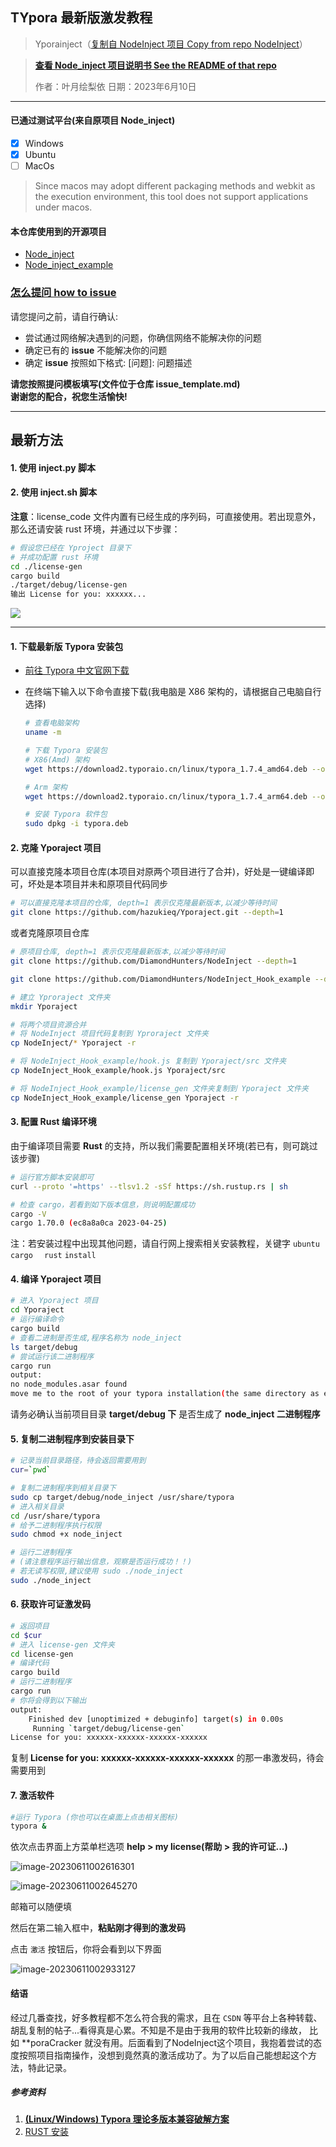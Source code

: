 ## TYpora 最新版激发教程

> Yporainject（[复制自 NodeInject 项目 Copy from repo NodeInject](https://github.com/DiamondHunters/NodeInject)）

> **[查看 Node_inject 项目说明书 See the README of that repo](./NodeInject_README.md)**
>
> 作者：叶月绘梨依
> 日期：2023年6月10日
---

#### 已通过测试平台(来自原项目 Node_inject)
- [x] Windows
- [x] Ubuntu
- [ ] MacOs
> Since macos may adopt different packaging methods and webkit as the execution environment, this tool does not support applications under macos.
#### 本仓库使用到的开源项目
- [Node_inject](https://github.com/DiamondHunters/NodeInject)
- [Node_inject_example](https://github.com/DiamondHunters/NodeInject_Hook_example)

### **[怎么提问 how to issue](./issue_template.md)**

请您提问之前，请自行确认:
- 尝试通过网络解决遇到的问题，你确信网络不能解决你的问题
- 确定已有的 **issue** 不能解决你的问题
- 确定 **issue** 按照如下格式: [问题]: 问题描述

**请您按照提问模板填写(文件位于仓库 issue_template.md)<br/>
谢谢您的配合，祝您生活愉快!**


---


## 最新方法

#### 1. 使用 inject.py 脚本

#### 2. 使用 inject.sh 脚本

**注意**：license_code 文件内置有已经生成的序列码，可直接使用。若出现意外，那么还请安装 rust 环境，并通过以下步骤：

```bash
# 假设您已经在 Yproject 目录下
# 并成功配置 rust 环境
cd ./license-gen
cargo build
./target/debug/license-gen
输出 License for you: xxxxxx...
```



![](./img/image-2024041301.png)

---

#### 1. 下载最新版 Typora 安装包

- [前往 Typora 中文官网下载](https://typoraio.cn/releases/all)

- 在终端下输入以下命令直接下载(我电脑是 X86 架构的，请根据自己电脑自行选择)

  ```bash
  # 查看电脑架构
  uname -m
  
  # 下载 Typora 安装包
  # X86(Amd) 架构 
  wget https://download2.typoraio.cn/linux/typora_1.7.4_amd64.deb --output-document typora.deb
  
  # Arm 架构
  wget https://download2.typoraio.cn/linux/typora_1.7.4_arm64.deb --output-document typora.deb
  
  # 安装 Typora 软件包
  sudo dpkg -i typora.deb
  ```

  

#### 2. 克隆 Yporaject 项目

可以直接克隆本项目仓库(本项目对原两个项目进行了合并)，好处是一键编译即可，坏处是本项目并未和原项目代码同步

```bash
# 可以直接克隆本项目的仓库, depth=1 表示仅克隆最新版本,以减少等待时间
git clone https://github.com/hazukieq/Yporaject.git --depth=1
```

或者克隆原项目仓库

```bash
# 原项目仓库, depth=1 表示仅克隆最新版本,以减少等待时间
git clone https://github.com/DiamondHunters/NodeInject --depth=1 

git clone https://github.com/DiamondHunters/NodeInject_Hook_example --depth=1

# 建立 Yproraject 文件夹
mkdir Yporaject

# 将两个项目资源合并
# 将 NodeInject 项目代码复制到 Yproraject 文件夹
cp NodeInject/* Yporaject -r

# 将 NodeInject_Hook_example/hook.js 复制到 Yporaject/src 文件夹
cp NodeInject_Hook_example/hook.js Yporaject/src

# 将 NodeInject_Hook_example/license_gen 文件夹复制到 Yporaject 文件夹
cp NodeInject_Hook_example/license_gen Yporaject -r
```



#### 3. 配置 Rust 编译环境

由于编译项目需要 **Rust** 的支持，所以我们需要配置相关环境(若已有，则可跳过该步骤)

```bash
# 运行官方脚本安装即可
curl --proto '=https' --tlsv1.2 -sSf https://sh.rustup.rs | sh

# 检查 cargo，若看到如下版本信息，则说明配置成功
cargo -V
cargo 1.70.0 (ec8a8a0ca 2023-04-25)
```

注：若安装过程中出现其他问题，请自行网上搜索相关安装教程，关键字 `ubuntu ` `cargo  ` `rust`   `install`



#### 4. 编译 Yporaject 项目

```bash
# 进入 Yporaject 项目
cd Yporaject
# 运行编译命令
cargo build
# 查看二进制是否生成,程序名称为 node_inject
ls target/debug
# 尝试运行该二进制程序
cargo run
output: 
no node_modules.asar found
move me to the root of your typora installation(the same directory as executable of electron)
```

请务必确认当前项目目录 **target/debug 下** 是否生成了 **node_inject 二进制程序**



#### 5. 复制二进制程序到安装目录下

```bash
# 记录当前目录路径，待会返回需要用到
cur=`pwd`

# 复制二进制程序到相关目录下
sudo cp target/debug/node_inject /usr/share/typora
# 进入相关目录
cd /usr/share/typora
# 给予二进制程序执行权限
sudo chmod +x node_inject

# 运行二进制程序
# (请注意程序运行输出信息，观察是否运行成功！！)
# 若无读写权限,建议使用 sudo ./node_inject
sudo ./node_inject
```



#### 6. 获取许可证激发码

```bash
# 返回项目
cd $cur
# 进入 license-gen 文件夹
cd license-gen
# 编译代码
cargo build
# 运行二进制程序
cargo run
# 你将会得到以下输出
output:
    Finished dev [unoptimized + debuginfo] target(s) in 0.00s
     Running `target/debug/license-gen`
License for you: xxxxxx-xxxxxx-xxxxxx-xxxxxx
```

复制 **License for you: xxxxxx-xxxxxx-xxxxxx-xxxxxx** 的那一串激发码，待会需要用到

#### 7. 激活软件

```bash
#运行 Typora (你也可以在桌面上点击相关图标)
typora &
```

依次点击界面上方菜单栏选项 **help > my license(帮助 > 我的许可证...)** 

![image-20230611002616301](./img/image-20230611002616301.png)





![image-20230611002645270](./img/image-20230611002645270.png)



邮箱可以随便填

然后在第二输入框中，**粘贴刚才得到的激发码**

点击 `激活` 按钮后，你将会看到以下界面



![image-20230611002933127](./img/LICENSE.png)



#### 结语

经过几番查找，好多教程都不怎么符合我的需求，且在 `CSDN` 等平台上各种转载、胡乱复制的帖子...看得真是心累。不知是不是由于我用的软件比较新的缘故， 比如 **poraCracker 就没有用。后面看到了NodeInject这个项目，我抱着尝试的态度按照项目指南操作，没想到竟然真的激活成功了。为了以后自己能想起这个方法，特此记录。



##### 参考资料

1. [**(Linux/Windows) Typora 理论多版本兼容破解方案**](https://www.52pojie.cn/thread-1710146-1-1.html)
2. [RUST 安装](https://www.rust-lang.org/zh-CN/learn/get-started)
